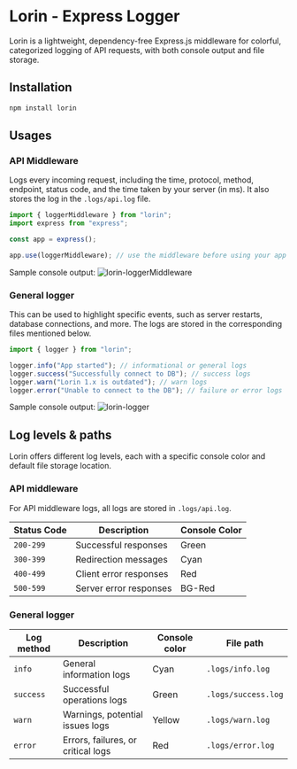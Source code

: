 # Lorin - Express Logger

Lorin is a lightweight, dependency-free Express.js middleware for colorful, categorized logging of API requests, with both console output and file storage.

## Installation

```sh
npm install lorin
```

## Usages

### API Middleware

Logs every incoming request, including the time, protocol, method, endpoint, status code, and the time taken by your server (in ms). It also stores the log in the `.logs/api.log` file.

```js
import { loggerMiddleware } from "lorin";
import express from "express";

const app = express();

app.use(loggerMiddleware); // use the middleware before using your app routers & endpoints
```

Sample console output:
![lorin-loggerMiddleware](https://github.com/user-attachments/assets/5fa0ac5e-f44b-42b4-b69f-49b8bf02fc36)

### General logger

This can be used to highlight specific events, such as server restarts, database connections, and more. The logs are stored in the corresponding files mentioned below.

```js
import { logger } from "lorin";

logger.info("App started"); // informational or general logs
logger.success("Successfully connect to DB"); // success logs
logger.warn("Lorin 1.x is outdated"); // warn logs
logger.error("Unable to connect to the DB"); // failure or error logs
```

Sample console output:
![lorin-logger](https://github.com/user-attachments/assets/9d914b16-0b69-4d51-88fd-e7570de9b938)

## Log levels & paths

Lorin offers different log levels, each with a specific console color and default file storage location.

### API middleware

For API middleware logs, all logs are stored in `.logs/api.log`.

| Status Code | Description            | Console Color |
| ----------- | ---------------------- | ------------- |
| `200-299`   | Successful responses   | Green         |
| `300-399`   | Redirection messages   | Cyan          |
| `400-499`   | Client error responses | Red           |
| `500-599`   | Server error responses | BG-Red        |

### General logger

| Log method | Description                        | Console color | File path           |
| ---------- | ---------------------------------- | ------------- | ------------------- |
| `info`     | General information logs           | Cyan          | `.logs/info.log`    |
| `success`  | Successful operations logs         | Green         | `.logs/success.log` |
| `warn`     | Warnings, potential issues logs    | Yellow        | `.logs/warn.log`    |
| `error`    | Errors, failures, or critical logs | Red           | `.logs/error.log`   |
